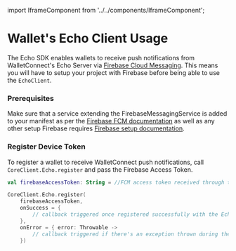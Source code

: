 import IframeComponent from '../../components/IframeComponent';

# Wallet's Echo Client Usage 

The Echo SDK enables wallets to receive push notifications from WalletConnect's Echo Server via [Firebase Cloud Messaging](https://firebase.google.com/docs/cloud-messaging). This means you will have to setup your project with Firebase before being able to use the `EchoClient`.  

### Prerequisites

Make sure that a service extending the FirebaseMessagingService is added to your manifest as per the [Firebase FCM documentation](https://firebase.google.com/docs/cloud-messaging/android/client#manifest) as well as any other setup Firebase requires [Firebase setup documentation](https://firebase.google.com/docs/android/setup).

### Register Device Token

To register a wallet to receive WalletConnect push notifications, call `CoreClient.Echo.register` and pass the Firebase Access Token.

```kotlin
val firebaseAccessToken: String = //FCM access token received through the Firebase Messaging SDK

CoreClient.Echo.register(
    firebaseAccessToken,
    onSuccess = {
        // callback triggered once registered successfully with the Echo Server
    },
    onError = { error: Throwable ->
        // callback triggered if there's an exception thrown during the registration process
    })
```

<IframeComponent />
